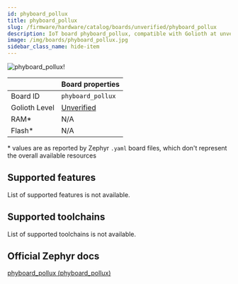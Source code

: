 ```yaml
---
id: phyboard_pollux
title: phyboard_pollux
slug: /firmware/hardware/catalog/boards/unverified/phyboard_pollux
description: IoT board phyboard_pollux, compatible with Golioth at unverified level.
image: /img/boards/phyboard_pollux.jpg
sidebar_class_name: hide-item
---
```


[//]: # (This is an auto-generated file, do not edit! Changes to it will be lost upon re-generation)

![phyboard_pollux!](/img/boards/phyboard_pollux.jpg "phyboard_pollux")

|                | Board properties     |
| -------------  | -------------------- |
| Board ID       | `phyboard_pollux` |
| Golioth Level  | [Unverified](/firmware/hardware#unverified-boards) |
| RAM*           | N/A |
| Flash*         | N/A |

\* values are as reported by Zephyr `.yaml` board files, which don't represent the overall available resources



## Supported features

List of supported features is not available.

## Supported toolchains

List of supported toolchains is not available.

## Official Zephyr docs

[phyboard_pollux (phyboard_pollux)](https://docs.zephyrproject.org/latest/boards/phytec/phyboard_pollux/doc/index.html)
